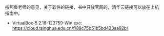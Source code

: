 按照鲁老师的意见，关于软件的链接，书中只放官网的，清华云链接可以放在上机指南中。

- VirtualBox-5.2.16-123759-Win.exe: https://cloud.tsinghua.edu.cn/f/89c75b51b5bd423aa92b/